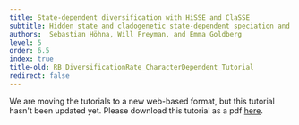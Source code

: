 ```yaml
---
title: State-dependent diversification with HiSSE and ClaSSE
subtitle: Hidden state and cladogenetic state-dependent speciation and extinction (HiSSE & ClaSSE) branching process
authors:  Sebastian Höhna, Will Freyman, and Emma Goldberg
level: 5
order: 6.5
index: true
title-old: RB_DiversificationRate_CharacterDependent_Tutorial
redirect: false
---
```


We are moving the tutorials to a new web-based format, but this tutorial hasn't been updated yet.
Please download this tutorial as a pdf <a href="https://github.com/revbayes/revbayes_tutorial/raw/master/tutorial_TeX/RB_DiversificationRate_CharacterDependent_Tutorial/RB_DiversificationRate_CharacterDependent_Tutorial.pdf">here</a>.
